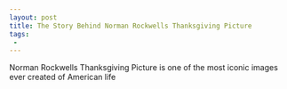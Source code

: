 ```yaml
---
layout: post
title: The Story Behind Norman Rockwells Thanksgiving Picture
tags:
 -
---
```

Norman Rockwells Thanksgiving Picture is one of the most iconic images ever created of American life
